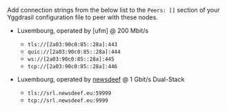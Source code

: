 Add connection strings from the below list to the `Peers: []` section of your
Yggdrasil configuration file to peer with these nodes.

* Luxembourg, operated by [ufm] @ 200 Mbit/s
  * `tls://[2a03:90c0:85::28a]:443`
  * `quic://[2a03:90c0:85::28a]:444`
  * `ws://[2a03:90c0:85::28a]:445`
  * `tcp://[2a03:90c0:85::28a]:446`
 
* Luxembourg, operated by [newsdeef](https://newsdeef.eu) @ 1 Gbit/s Dual-Stack
  * `tls://srl.newsdeef.eu:59999`
  * `tcp://srl.newsdeef.eu:9999`
